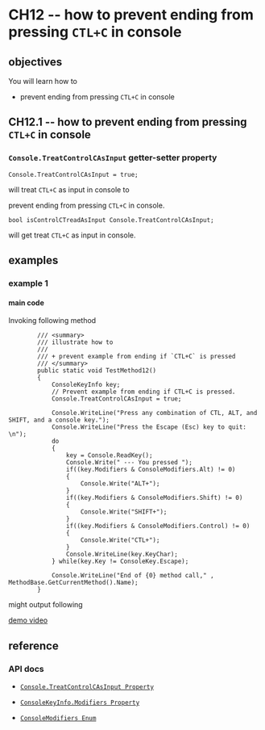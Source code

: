 # CH12 -- how to prevent ending from pressing `CTL+C` in console
## objectives
You will learn how to

+ prevent ending from pressing `CTL+C` in console

## CH12.1 -- how to prevent ending from pressing `CTL+C` in console
### `Console.TreatControlCAsInput` getter-setter property

```
Console.TreatControlCAsInput = true;
```

will treat `CTL+C` as input in console to 

prevent ending from pressing `CTL+C` in console.

```
bool isControlCTreadAsInput Console.TreatControlCAsInput;
```

will get treat `CTL+C` as input in console.

## examples
### example 1
#### main code
Invoking following method

```
        /// <summary>
        /// illustrate how to
        /// 
        /// + prevent example from ending if `CTL+C` is pressed
        /// </summary>
        public static void TestMethod12()
        {
            ConsoleKeyInfo key;
            // Prevent example from ending if CTL+C is pressed.
            Console.TreatControlCAsInput = true;

            Console.WriteLine("Press any combination of CTL, ALT, and SHIFT, and a console key.");
            Console.WriteLine("Press the Escape (Esc) key to quit: \n");
            do
            {
                key = Console.ReadKey();
                Console.Write(" --- You pressed ");
                if((key.Modifiers & ConsoleModifiers.Alt) != 0)
                {
                    Console.Write("ALT+");
                }
                if((key.Modifiers & ConsoleModifiers.Shift) != 0)
                {
                    Console.Write("SHIFT+");
                }
                if((key.Modifiers & ConsoleModifiers.Control) != 0)
                {
                    Console.Write("CTL+");
                }
                Console.WriteLine(key.KeyChar);
            } while(key.Key != ConsoleKey.Escape);
        
            Console.WriteLine("End of {0} method call," , MethodBase.GetCurrentMethod().Name);
        }
```

might output following

[demo video](demo%20of%20pressing%20control%20in%20console.mkv)

## reference
### API docs
+ [`Console.TreatControlCAsInput Property`](https://learn.microsoft.com/en-us/dotnet/api/system.console.treatcontrolcasinput?view=net-8.0)

+ [`ConsoleKeyInfo.Modifiers Property`](https://learn.microsoft.com/en-us/dotnet/api/system.consolekeyinfo.modifiers?view=net-8.0)

+ [`ConsoleModifiers Enum`](https://learn.microsoft.com/en-us/dotnet/api/system.consolemodifiers?view=net-9.0)
